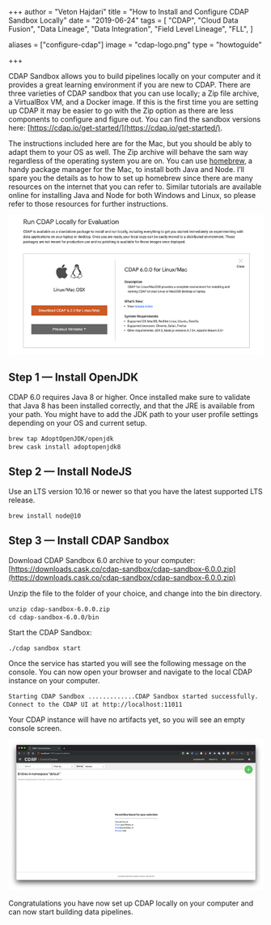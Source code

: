 +++
author = "Veton Hajdari"
title = "How to Install and Configure CDAP Sandbox Locally"
date = "2019-06-24"
tags = [
    "CDAP",
    "Cloud Data Fusion",
    "Data Lineage",
    "Data Integration",
    "Field Level Lineage",
    "FLL",
]

aliases = ["configure-cdap"]
image = "cdap-logo.png"
type = "howtoguide"

+++

CDAP Sandbox allows you to build pipelines locally on your computer and it provides a great learning environment if you are new to CDAP. There are three varieties of CDAP sandbox that you can use locally; a Zip file archive, a VirtualBox VM, and a Docker image. If this is the first time you are setting up CDAP it may be easier to go with the Zip option as there are less components to configure and figure out. You can find the sandbox versions here: [https://cdap.io/get-started/](https://cdap.io/get-started/).

The instructions included here are for the Mac, but you should be ably to adapt them to your OS as well. The Zip archive will behave the sam way regardless of the operating system you are on. You can use [homebrew](https://brew.sh/), a handy package manager for the Mac, to install both Java and Node. I’ll spare you the details as to how to set up homebrew since there are many resources on the internet that you can refer to. Similar tutorials are available online for installing Java and Node for both Windows and Linux, so please refer to those resources for further instructions.

![](photo-1.png)

Step 1 — Install OpenJDK
------------------------

CDAP 6.0 requires Java 8 or higher. Once installed make sure to validate that Java 8 has been installed correctly, and that the JRE is available from your path. You might have to add the JDK path to your user profile settings depending on your OS and current setup.

```
brew tap AdoptOpenJDK/openjdk
brew cask install adoptopenjdk8
```


Step 2 — Install NodeJS
-----------------------

Use an LTS version 10.16 or newer so that you have the latest supported LTS release.

```
brew install node@10
```


Step 3 — Install CDAP Sandbox
-----------------------------

Download CDAP Sandbox 6.0 archive to your computer: [https://downloads.cask.co/cdap-sandbox/cdap-sandbox-6.0.0.zip](https://downloads.cask.co/cdap-sandbox/cdap-sandbox-6.0.0.zip)

Unzip the file to the folder of your choice, and change into the bin directory.

```
unzip cdap-sandbox-6.0.0.zip
cd cdap-sandbox-6.0.0/bin
```


Start the CDAP Sandbox:

```
./cdap sandbox start
```


Once the service has started you will see the following message on the console. You can now open your browser and navigate to the local CDAP instance on your computer.

```
Starting CDAP Sandbox .............CDAP Sandbox started successfully.
Connect to the CDAP UI at http://localhost:11011
```


Your CDAP instance will have no artifacts yet, so you will see an empty console screen.

![](photo-2.png)

Congratulations you have now set up CDAP locally on your computer and can now start building data pipelines.